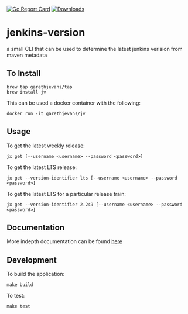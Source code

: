 [![Go Report Card](https://goreportcard.com/badge/github.com/garethjevans/jenkins-version)](https://goreportcard.com/report/github.com/garethjevans/jenkins-version)
[![Downloads](https://img.shields.io/github/downloads/garethjevans/jenkins-version/total.svg)]()

# jenkins-version

a small CLI that can be used to determine the latest jenkins verision from maven metadata

## To Install

```
brew tap garethjevans/tap
brew install jv
```

This can be used a docker container with the following:

```
docker run -it garethjevans/jv
```

## Usage

To get the latest weekly release:

```
jx get [--username <username> --password <password>]
```

To get the latest LTS release:

```
jx get --version-identifier lts [--username <username> --password <password>]
```

To get the latest LTS for a particular release train:

```
jx get --version-identifier 2.249 [--username <username> --password <password>]
```

## Documentation

More indepth documentation can be found [here](./docs/jv.md)

## Development

To build the application:

```
make build
```

To test:

```
make test
```
